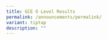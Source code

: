 ```yaml
---
title: GCE O Level Results
permalink: /announcements/permalink/
variant: tiptap
description: ""
---
```

